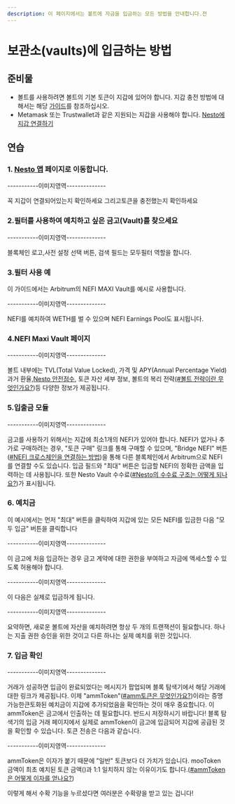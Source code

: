 ```yaml
---
description: 이 페이지에서는 볼트에 자금을 입금하는 모든 방법을 안내합니다.전
---
```


# 보관소(vaults)에 입금하는 방법

## 준비물

* 볼트를 사용하려면 볼트의 기본 토큰이 지갑에 있어야 합니다. 지갑 충전 방법에 대해서는 해당 [가이드](../../undefined/undefined-1/undefined-1.md)를 참조하십시오.
* Metamask 또는 Trustwallet과 같은 지원되는 지갑을 사용해야 합니다. [Nesto에 지갑 연결하기](../../undefined/undefined-1/nesto.md)

## 연습

### 1. [Nesto 앱](https://beefy.finance/) 페이지로 이동합니다.

\-----------이미지영역--------------

꼭 지갑이 연결되어있는지 확인하세요 그리고토큰을 충전했는지 확인하세요

### 2.필터를 사용하여 예치하고 싶은 금고(Vault)를 찾으세요

\-----------이미지영역--------------

블록체인 로고,사전 설정 선택 버튼, 검색 필드는 모두필터 역할을 합니다.

### 3.필터 사용 예

이 가이드에서는 Arbitrum의 NEFI MAXI Vault를 예시로 사용합니다.

\-----------이미지영역--------------

NEFI를 예치하여 WETH를 벌 수 있으며 NEFI Earnings Pool도 표시됩니다.

### 4.NEFI Maxi Vault 페이지

\-----------이미지영역--------------

볼트 내부에는 TVL(Total Value Locked), 가격 및 APY(Annual Percentage Yield) 과거 환율,[Nesto 안전점수](../../nesto-safu/nesto.md), 토큰 자산 세부 정보, 볼트의 복리 전략[(#볼트 전략이란 무엇인가요?](../../undefined-1/undefined.md))등 다양한 정보가 제공됩니다.

### 5.입출금 모듈

\-----------이미지영역--------------

금고를 사용하기 위해서는 지갑에 최소1개의 NEFI가 있어야 합니다. NEFI가 없거나 추가로 구매하려는 경우, "토큰 구매" 링크를 통해 구매할 수 있으며, "Bridge NEFI" 버튼([#NEFI 크로스체인을 연결하는 방법](nefi.md))을 통해 다른 블록체인에서 Arbitrum으로 NEFI를 연결할 수도 있습니다. 입금 필드와 "최대" 버튼은 입금할 NEFI의 정확한 금액을 입력하는 데 사용됩니다. 또한 Nesto Vault 수수료([#Nesto의 수수료 구조는 어떻게 되나요?](../../undefined-1/vaults.md))가 표시됩니다.

### 6. 예치금

이 예시에서는 먼저 "최대" 버튼을 클릭하여 지갑에 있는 모든 NEFI를 입금한 다음 "모두 입금" 버튼을 클릭합니다

\-----------이미지영역--------------

이 금고에 처음 입금하는 경우 금고 계약에 대한 권한을 부여하고 자금에 액세스할 수 있도록 허용해야 합니다.

\-----------이미지영역--------------

이 다음은 실제로 입금하게 됩니다.

\-----------이미지영역--------------

요약하면, 새로운 볼트에 자산을 예치하려면 항상 두 개의 트랜잭션이 필요합니다. 하나는 지출 권한 승인을 위한 것이고 다른 하나는 실제 예치를 위한 것입니다.

### 7. 입금 확인

\-----------이미지영역--------------

거래가 성공하면 입금이 완료되었다는 메시지가 팝업되며 블록 탐색기에서 해당 거래에 대한 링크가 제공됩니다. 이제 "ammToken"([#amm토큰은 무엇인가요?](../../undefined-1/vaults.md))이라는 증명가능한큰토화된 예치금이 지갑에 추가되었음을 확인하는 것이 매우 중요합니다. 이 ammToken은 금고에서 인출하는 데 필요합니다. 반드시 저장하시기 바랍니다! 블록 탐색기의 입금 거래 페이지에서 실제로 ammToken이 금고에 입금되어 지갑에 공급된 것을 확인할 수 있습니다. 토큰 전송은 다음과 같습니다.

\-----------이미지영역--------------

ammToken은 이자가 붙기 때문에 "일반" 토큰보다 더 가치가 있습니다. mooToken 금액이 최초 예치된 토큰 금액()과 1:1 일치하지 않는 이유이기도 합니다.([#ammToken은 어떻게 이자를 얻나요?](../../undefined-1/vaults.md))

이렇게 해서 수확 기능을 누르셨다면 여러분은 수확량을 받고 있는 겁니다!
